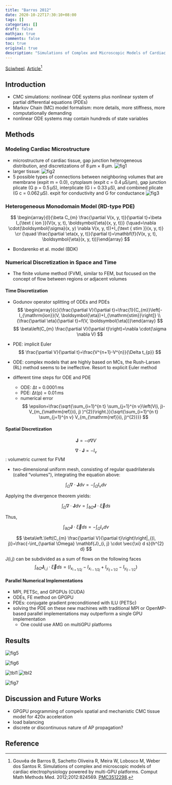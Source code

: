 ```yaml
---
title: "Barros 2012"
date: 2020-10-22T17:30:10+08:00
tags: []
categories: []
draft: false
mathjax: true
comments: false
toc: true
original: true
description: "Simulations of Complex and Microscopic Models of Cardiac Electrophysiology Powered by Multi-GPU Platforms"
---
```


[Sciwheel](https://sciwheel.com/work/#/items/4891049). [Article](https://www.ncbi.nlm.nih.gov/pmc/articles/PMC3512298/)[^Barros2012]

<!--more-->

## Introduction
* CMC simulations: nonlinear ODE systems plus nonlinear system of partial differential equations (PDEs)
* Markov Chain (MC) model formalism: more details, more stiffness, more computationally demanding
* nonlinear ODE systems may contain hundreds of state variables

## Methods
### Modeling Cardiac Microstructure
* microstructure of cardiac tissue, gap junction heterogeneous distribution, and discretizations of 8 μm × 8 μm.
![fig1](https://www.ncbi.nlm.nih.gov/pmc/articles/PMC3512298/bin/CMMM2012-824569.001.jpg)
* larger tissue:
![fig2](https://www.ncbi.nlm.nih.gov/pmc/articles/PMC3512298/bin/CMMM2012-824569.002.jpg)
* 5 possible types of connections between neighboring volumes that are membrane (expit m = 0.0), cytoplasm (expit c = 0.4 μS/μm), gap junction plicate (G p = 0.5 μS), interplicate (G i = 0.33 μS), and combined plicate (G c = 0.062 μS).  expit for conductivity and G for conductance
![fig3](https://www.ncbi.nlm.nih.gov/pmc/articles/PMC3512298/bin/CMMM2012-824569.003.jpg)
### Heterogeneous Monodomain Model (RD-type PDE)
$$
\begin{array}{l}{\beta C_{m} \frac{\partial V(x, y, t)}{\partial t}+\beta I_{\text { ion }}(V(x, y, t), \boldsymbol{\eta}(x, y, t))} {\quad=\nabla \cdot(\boldsymbol{\sigma}(x, y) \nabla V(x, y, t))+I_{\text { stim }}(x, y, t)} \cr {\quad \frac{\partial \eta(x, y, t)}{\partial t}=\mathbf{f}(V(x, y, t), \boldsymbol{\eta}(x, y, t))}\end{array}
$$
* Bondarenko et al. model (BDK)
### Numerical Discretization in Space and Time
* The finite volume method (FVM), similar to FEM, but focused on the concept of flow between regions or adjacent volumes
#### Time Discretization
* Godunov operator splitting of ODEs and PDEs
$$
\begin{array}{c}{\frac{\partial V}{\partial t}=\frac{1}{C_{m}}\left[-I_{\mathrm{ion}}(V, \boldsymbol{\eta})+I_{\mathrm{stim}}\right]} \\ {\frac{\partial \eta}{\partial t}=f(V, \boldsymbol{\eta})}\end{array}
$$
$$
\beta\left(C_{m} \frac{\partial V}{\partial t}\right)=\nabla \cdot(\sigma \nabla V)
$$

* PDE: implicit Euler
$$
\frac{\partial V}{\partial t}=\frac{V^{n+1}-V^{n}}{\Delta t_{p}}
$$

* ODE: complex models that are highly based on MCs, the Rush-Larsen (RL) method seems to be ineffective. Resort to explicit Euler method
* different time steps for ODE and PDE
    * ODE: Δt = 0.0001 ms
    * PDE: Δt(p) = 0.01 ms
    * numerical error
$$
\epsilon=\frac{\sqrt{\sum_{i=1}^{n t} \sum_{j=1}^{n v}\left(V(i, j)-V_{m_{\mathrm{ref}}(i, j) )^{2}}\right.}}{\sqrt{\sum_{i=1}^{n t} \sum_{j=1}^{n v} V_{m_{\mathrm{ref}}(i, j)^{2}}}}
$$

#### Spatial Discretization

$$\mathbf{J}=-\sigma \nabla V$$

$$\nabla \cdot \mathbf{J}=-I_{v}$$ : volumetric current for FVM

* two-dimensional uniform mesh, consisting of regular quadrilaterals (called “volumes"), integrating the equation above:

$$\int_{\Omega} \nabla \cdot \mathbf{J} d v=-\int_{\Omega} I_{v} d v$$

Applying the divergence theorem yields:

$$\int_{\Omega} \nabla \cdot \mathbf{J} d v=\int_{\partial \Omega} \mathbf{J} \cdot \vec{\xi} d s$$

Thus,

$$\int_{\partial \Omega} \mathbf{J} \cdot \vec{\xi} d s=-\int_{\Omega} I_{v} d v$$

$$
\beta\left.\left(C_{m} \frac{\partial V}{\partial t}\right)\right|_{(i, j)}=\frac{-\int_{\partial \Omega} \mathbf{J}_{i, j} \cdot \vec{\xi} d s}{h^{2} d}
$$

J(i,j) can be subdivided as a sum of flows on the following faces
$$\int_{\partial \Omega} \mathbf{J}_{i, j} \cdot \vec{\xi} d s=\left(I_{x_{i+1 / 2 j}}-I_{x_{i-1 / 2 j}}+I_{y_{i j+1 / 2}}-I_{y_{i j-1 / 2}}\right)$$

#### Parallel Numerical Implementations
* MPI, PETSc, and GPGPUs (CUDA)
* ODEs, FE method on GPGPU
* PDEs: conjugate gradient preconditioned with ILU (PETSc)
* solving the PDE on these new machines with traditional MPI or OpenMP-based parallel implementations may outperform a single GPU implementation
    * One could use AMG on multiGPU platforms

## Results

![fig5](https://www.ncbi.nlm.nih.gov/pmc/articles/PMC3512298/bin/CMMM2012-824569.005.jpg "Action potential propagation")

![fig6](https://www.ncbi.nlm.nih.gov/pmc/articles/PMC3512298/bin/CMMM2012-824569.006.jpg "Transmembrane potenatial at different scales")

![tbl1](https://user-images.githubusercontent.com/40054455/86616090-eb0bef80-bfe7-11ea-8088-6b6f5b8988e1.png)
![tbl2](https://user-images.githubusercontent.com/40054455/86616096-ecd5b300-bfe7-11ea-8d57-57c6da40b419.png)

![fig7](https://www.ncbi.nlm.nih.gov/pmc/articles/PMC3512298/bin/CMMM2012-824569.007.jpg "Spiral wave formation")

## Discussion and Future Works
* GPGPU programming of compelx spatial and mechanistic CMC tissue model for 420x acceleration
* load balancing
* discrete or discontinuous nature of AP propagation?

## Reference
[^Barros2012]: Gouvêa de Barros B, Sachetto Oliveira R, Meira W, Lobosco M, Weber dos Santos R. Simulations of complex and microscopic models of cardiac electrophysiology powered by multi-GPU platforms. Comput Math Methods Med. 2012;2012:824569. [PMC3512298](https://www.ncbi.nlm.nih.gov/pmc/articles/PMC3512298/).
